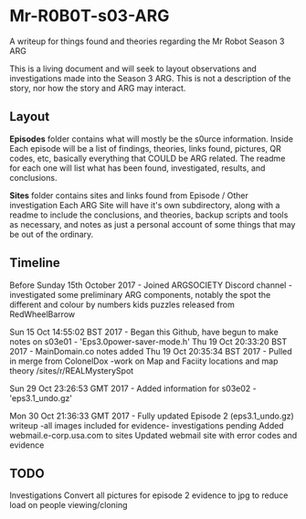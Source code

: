 # Mr-R0B0T-s03-ARG
A writeup for things found and theories regarding the Mr Robot Season 3 ARG

This is a living document and will seek to layout observations and investigations made into the Season 3 ARG. This is not a description of the story, nor how the story and ARG may interact. 

Layout
------

**Episodes** folder contains what will mostly be the s0urce information. 
Inside Each episode will be a list of findings, theories, links found, pictures, QR codes, etc, basically everything that COULD be ARG related. The readme for each one will list what has been found, investigated, results, and conclusions. 

**Sites** folder contains sites and links found from Episode / Other investigation
Each ARG Site will have it's own subdirectory, along with a readme to include the conclusions, and theories, backup scripts and tools as necessary, and notes as just a personal account of some things that may be out of the ordinary.  

Timeline
--------

Before Sunday 15th October 2017 - Joined ARGSOCIETY Discord channel - investigated some preliminary ARG components, notably the spot the different and colour by numbers kids puzzles released from RedWheelBarrow

Sun 15 Oct 14:55:02 BST 2017 - Began this Github, have begun to make notes on s03e01 - 'Eps3.0power-saver-mode.h'
Thu 19 Oct 20:33:20 BST 2017 - MainDomain.co notes added 
Thu 19 Oct 20:35:34 BST 2017 - Pulled in merge from ColonelDox -work on Map and Faciity locations and map theory /sites/r/REALMysterySpot

Sun 29 Oct 23:26:53 GMT 2017 - Added information for s03e02 - 'eps3.1_undo.gz'

Mon 30 Oct 21:36:33 GMT 2017 - Fully updated Episode 2 (eps3.1_undo.gz) writeup -all images included for evidence- investigations pending
			       Added webmail.e-corp.usa.com to sites
			       Updated webmail site with error codes and evidence


TODO
----
Investigations 
Convert all pictures for episode 2 evidence to jpg to reduce load on people viewing/cloning




